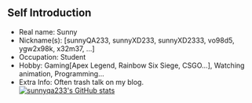 ## Self Introduction
* Real name: Sunny
* Nickname(s): [sunnyQA233, sunnyXD233, sunnyXD2333, vo98d5, ygw2x98k, x32m37, ...]
* Occupation: Student
* Hobby: Gaming[Apex Legend, Rainbow Six Siege, CSGO...], Watching animation, Programming...
* Extra Info: Often trash talk on my blog.  
[![sunnyqa233's GitHub stats](https://github-readme-stats.vercel.app/api?username=sunnyqa233)](https://github.com/anuraghazra/github-readme-stats)
